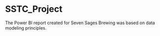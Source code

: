 # SSTC_Project
The Power BI report created for Seven Sages Brewing was based on data modeling principles.
